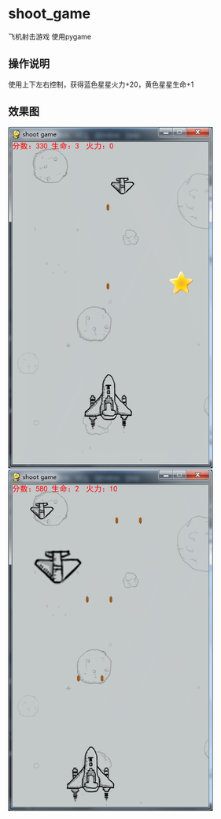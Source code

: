 # shoot_game  
飞机射击游戏
使用pygame
## 操作说明
使用上下左右控制，获得蓝色星星火力+20，黄色星星生命+1
## 效果图  
![效果图](https://raw.githubusercontent.com/mofei952/shoot_game/master/image-demo/2.png)
![效果图](https://raw.githubusercontent.com/mofei952/shoot_game/master/image-demo/3.png)

